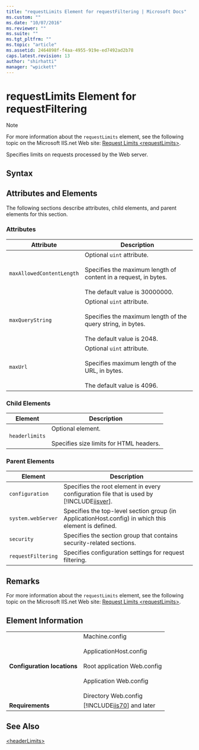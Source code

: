 ```yaml
---
title: "requestLimits Element for requestFiltering | Microsoft Docs"
ms.custom: ""
ms.date: "10/07/2016"
ms.reviewer: ""
ms.suite: ""
ms.tgt_pltfrm: ""
ms.topic: "article"
ms.assetid: 2464898f-f4aa-4955-919e-ed7492ad2b78
caps.latest.revision: 13
author: "shirhatti"
manager: "wpickett"
---
```

# requestLimits Element for requestFiltering
> [!NOTE]
>  For more information about the `requestLimits` element, see the following topic on the Microsoft IIS.net Web site: [Request Limits \<requestLimits>](http://www.iis.net/ConfigReference/system.webServer/security/requestFiltering/requestLimits).  
  
 Specifies limits on requests processed by the Web server.  
  
## Syntax  
  
## Attributes and Elements  
 The following sections describe attributes, child elements, and parent elements for this section.  
  
### Attributes  
  
|Attribute|Description|  
|---------------|-----------------|  
|`maxAllowedContentLength`|Optional `uint` attribute.<br /><br /> Specifies the maximum length of content in a request, in bytes.<br /><br /> The default value is 30000000.|  
|`maxQueryString`|Optional `uint` attribute.<br /><br /> Specifies the maximum length of the query string, in bytes.<br /><br /> The default value is 2048.|  
|`maxUrl`|Optional `uint` attribute.<br /><br /> Specifies maximum length of the URL, in bytes.<br /><br /> The default value is 4096.|  
  
### Child Elements  
  
|Element|Description|  
|-------------|-----------------|  
|`headerlimits`|Optional element.<br /><br /> Specifies size limits for HTML headers.|  
  
### Parent Elements  
  
|Element|Description|  
|-------------|-----------------|  
|`configuration`|Specifies the root element in every configuration file that is used by [!INCLUDE[iisver](../../reference/admin/includes/iisver-md.md)].|  
|`system.webServer`|Specifies the top-level section group (in ApplicationHost.config) in which this element is defined.|  
|`security`|Specifies the section group that contains security-related sections.|  
|`requestFiltering`|Specifies configuration settings for request filtering.|  
  
## Remarks  
 For more information about the `requestLimits` element, see the following topic on the Microsoft IIS.net Web site: [Request Limits \<requestLimits>](http://www.iis.net/ConfigReference/system.webServer/security/requestFiltering/requestLimits).  
  
## Element Information  
  
|||  
|-|-|  
|**Configuration locations**|Machine.config<br /><br /> ApplicationHost.config<br /><br /> Root application Web.config<br /><br /> Application Web.config<br /><br /> Directory Web.config|  
|**Requirements**|[!INCLUDE[iis70](../../reference/admin/includes/iis70-md.md)] and later|  
  
## See Also  
 [\<headerLimits>](../../reference/admin/headerlimits-element-for-requestlimits.md)